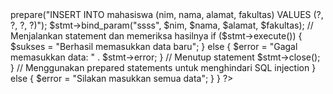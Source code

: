 
<?php
$host = "localhost";
$user = "root";
$pass = "";
$db = "akademik";

$koneksi = mysqli_connect($host, $user, $pass, $db);
if (!$koneksi) {  //cek koneksi
    die("tidak bisa terkoneksi ke database");
}
$nim = "";
$nama = "";
$alamat = "";
$fakultas = "";
$sukses = "";
$error = "";

if(isset($_GET['op'])){
    $op = $_GET['op'];
}else{
    $op = "";
}
if (isset($_GET['op'])) {
    $op = $_GET['op'];
}else {
    $op = "";
}
if($op == 'delete'){
    $id = $_GET['id'];
    $sql1 = "delete from mahasiswa where id = '$id'";
    $q1 = mysqli_query($koneksi,$sql1);
    if($q1){
        $sukses = "Berhasil hapus data";
    }else{
        $error = "Gagal melakukan delete data";
    }
}
if($op =='edit'){
    $id         = $_GET['id'];
    $sql1       = "select * from mahasiswa where id = '$id'";
    $q1         = mysqli_query($koneksi, $sql1);
    $r1         = mysqli_fetch_array($q1);
    $nim        = $r1['nim'];
    $nama       = $r1['nama'];
    $alamat     = $r1['alamat'];
    $fakultas   = $r1['fakultas'];

    if($nim == ''){
        $error = "Data tidak ditemukan";
    }

}
if (isset($_POST['simpan'])) { //untuk create 
    // Memeriksa apakah koneksi database sudah diinisialisasi
    if (!$koneksi) {
        die("Koneksi database gagal: " . mysqli_connect_error());
    }

    $nim = $_POST['nim'];
    $nama = $_POST['nama'];
    $alamat = $_POST['alamat'];
    $fakultas = $_POST['fakultas'];

    // Memeriksa apakah semua variabel berisi data
    if ($nim && $nama && $alamat && $fakultas) {
        if($op == 'edit'){ //untuk update
            $sql1  =  "update mahasiswa set nim = '$nim',nama='$nama',alamat='$alamat',fakultas='$fakultas' where id = '$id' ";
            $q1 = mysqli_query($koneksi, $sql1);
            if($q1) {
                $sukses = "Data berhasil diupdate";
            }else{
            $error = "Data gagal diupdate";
            }
        }else{ //untuk insert
            $stmt = $koneksi->prepare("INSERT INTO mahasiswa (nim, nama, alamat, fakultas) VALUES (?, ?, ?, ?)");
            $stmt->bind_param("ssss", $nim, $nama, $alamat, $fakultas);
    
            // Menjalankan statement dan memeriksa hasilnya
            if ($stmt->execute()) {
                $sukses = "Berhasil memasukkan data baru";
            } else {
                $error = "Gagal memasukkan data: " . $stmt->error;
            }
    
            // Menutup statement
            $stmt->close();
        }
        // Menggunakan prepared statements untuk menghindari SQL injection
       
    } else {
        $error = "Silakan masukkan semua data";
    }
}
?>
<!DOCTYPE html>
<html lang="en">

<head>
    <meta charset="UTF-8">
    <meta name="viewport" content="width=device-width, initial-scale=1.0">
    <title>Data Mahasiswa</title>
    <link href="https://cdn.jsdelivr.net/npm/bootstrap@5.3.3/dist/css/bootstrap.min.css" rel="stylesheet"
        integrity="sha384-QWTKZyjpPEjISv5WaRU9OFeRpok6YctnYmDr5pNlyT2bRjXh0JMhjY6hW+ALEwIH" crossorigin="anonymous">
    <style>
        .mx-auto {
            width: 800px
        }

        .card {
            margin-top: 10px;
        }
    </style>
</head>

<body>

    <div class="mx-auto">
        <!------UNTUK MEMASUKKAN DATA----->
        <div class="card">
            <div class="card-header">
                Create / Edit Data
            </div>
            <div class="card-body">
                <?php
                if ($error) {
                    ?>
                <div class="alert alert-danger" role="alert">
                    <?php echo $error ?>
                </div>
                <?php
                    header("refresh:5;url=index.php"); //5 : detik
                }
                ?>
                <?php
                if ($sukses) {
                    ?>
                <div class="alert alert-success" role="alert">
                    <?php echo $sukses ?>
                </div>
                <?php
                    header("refresh:5;url=index.php");
                }
                ?>
                <form action="" method="POST">
                    <div class="mb-3">
                        <label for="nim" class="form-label">NIM</label>
                        <input type="text" class="form-control" id="nim" name="nim" placeholder="<?php echo $nim ?>">
                    </div>
                    <div class="mb-3">
                        <label for="nama" class="form-label">Nama</label>
                        <input type="text" class="form-control" id="nama" name="nama" placeholder="<?php echo $nama ?>">
                    </div>
                    <div class="mb-3">
                        <label for="alamat" class="form-label">Alamat</label>
                        <input type="text" class="form-control" id="alamat" name="alamat"
                            placeholder="<?php echo $alamat ?>">
                    </div>
                    <div class="mb-3">
                        <label for="fakultas" class="form-label">Fakultas</label>
                        <select class="form-control" name="fakultas" id="fakultas">
                            <option value="">- Pilih Fakultas -</option>
                            <option value="saintek" <?php if ($fakultas == "Saintek")
                                echo "selected" ?>>Saintek</option>
                            <option value="soshum" <?php if ($fakultas == "Soshum")
                                echo "selected" ?>>Soshum</option>
                        </select>
                    </div>
                    <div class="col-12">
                        <input type="submit" name="simpan" value="Simpan Data" class="btn btn-primary" />
                    </div>
                </form>
            </div>
        </div>

        <!------UNTUK MENGELUARKAN DATA---->
            <div class="card">
                <div class="card-header text-white bg-secondary">
                    Data Mahasiswa
                </div>
                <div class="card-body">
                    <table class="table">
                        <thead>
                            <tr>
                                <th scope="col">#</th>
                                <th scope="col">NIM</th>
                                <th scope="col">Nama</th>
                                <th scope="col">Alamat</th>
                                <th scope="col">Fakultas</th>
                                <th scope="col">Aksi</th>
                            </tr>
                        <tbody>
                            <?php
                            $sql2 = "select * from mahasiswa order by id desc";
                            $q2 = mysqli_query($koneksi, $sql2);
                            $urut = 1;
                            while ($r2 = mysqli_fetch_array($q2)) {
                                $id = $r2['id'];
                                $nim = $r2['nim'];
                                $nama = $r2['nama'];
                                $alamat = $r2['alamat'];
                                $fakultas = $r2['fakultas'];

                                ?>
                            <tr>
                                <th scope="row"><?php echo $urut++ ?></th>
                                <td scope="row"><?php echo $nim ?></td>
                                <td scope="row"><?php echo $nama ?></td>
                                <td scope="row"><?php echo $alamat ?></td>
                                <td scope="row"><?php echo $fakultas ?></td>
                                <td scope="row">
                                    <a href="index.php?op=edit&id=<?php echo $id?>"><button type="button" class="btn btn-warning">Edit</button></a>
                                    <a href="index.php?op=delete&id=<?php echo $id?>" onclick="return confirm('Yakin mau delete data?')"><button type="button" class="btn btn-danger">Delete</button></a>
                                    
                                </td>
                            </tr>
                            <?php
                            }
                            ?>
                    </tbody>
                    </thead>
                </table>

            </div>
        </div>
    </div>
</body>

</html>

